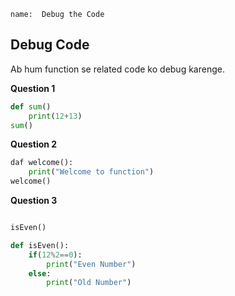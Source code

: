 ```ngMeta
name:  Debug the Code

```
## Debug Code

Ab hum function se related code ko debug karenge.

**Question 1**
```python
def sum()
    print(12+13)
sum()
 ```


**Question 2**
```python
daf welcome():
    print("Welcome to function")
welcome()
 ```

**Question 3**
```python

isEven()

def isEven():
    if(12%2==0):
        print("Even Number")
    else:
        print("Old Number")
 ```



